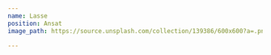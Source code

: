 ```yaml
---
name: Lasse
position: Ansat
image_path: https://source.unsplash.com/collection/139386/600x600?a=.png

---
```

